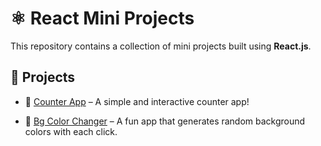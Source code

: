 # ⚛️ React Mini Projects 

This repository contains a collection of mini projects built using **React.js**.

## 📂 Projects

- 🔢 [Counter App](https://ankora.onrender.com) – A simple and interactive counter app!

- 🎨 [Bg Color Changer](https://colorpop.onrender.com) – A fun app that generates random background colors with each click.
